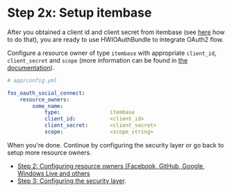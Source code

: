 Step 2x: Setup itembase
=======================
After you obtained a client id and client secret from itembase (see
[here](http://itembase.github.io/#steps-to-get-started) how to do that), you
are ready to use HWIOAuthBundle to integrate OAuth2 flow.

Configure a resource owner of type `itembase` with appropriate `client_id`,
`client_secret` and `scope` (more information can be found in
[the documentation](http://itembase.github.io/#1.-select-the-scope-of-your-client-application)).

```yaml
# app/config.yml

fos_oauth_social_connect:
    resource_owners:
        some_name:
            type:                itembase
            client_id:           <client_id>
            client_secret:       <client_secret>
            scope:               <scope_string>
```

When you're done. Continue by configuring the security layer or go back to
setup more resource owners.

- [Step 2: Configuring resource owners (Facebook, GitHub, Google, Windows Live and others](../2-configuring_resource_owners.md)
- [Step 3: Configuring the security layer](../3-configuring_the_security_layer.md).
